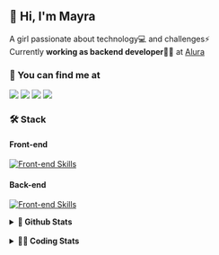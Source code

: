## 👋 Hi, I'm Mayra

A girl passionate about technology💻 and challenges⚡  
Currently **working as backend developer**👩‍💻 at [Alura](https://www.alura.com.br)   

### 💬 You can find me at

<a href="https://mayra.dev" target="_blank" rel="noopener"><img src="https://img.shields.io/badge/-mayra.dev-005FED?style=flat&logo=Google-chrome&logoColor=white"/></a>
<a href="https://linkedin.com/in/mayraamaral" target="_blank" rel="noopener"><img src="https://img.shields.io/badge/-/mayraamaral-0077B5?style=flat&logo=Linkedin&logoColor=white"/></a>
<a href="mailto:mayra@mayra.dev" target="_blank" rel="noopener"><img src="https://img.shields.io/badge/-mayra@mayra.dev-D14836?style=flat&logo=Gmail&logoColor=white"/></a>
<a href="" target="_blank" rel="noopener"><img src="https://img.shields.io/badge/-mayraamaral-7289DA?style=flat&logo=Discord&logoColor=white"/></a>

### 🛠️ Stack
#### Front-end

[![Front-end Skills](https://skillicons.dev/icons?i=react,next,angular,redux,styledcomponents,html,css,sass,js,ts,figma)](https://skillicons.dev)
#### Back-end

[![Front-end Skills](https://skillicons.dev/icons?i=java,spring,hibernate,aws,idea,postgres,mysql,git,linux,bash,nodejs,docker,kubernetes,jenkins)](https://skillicons.dev)


<details>
    <summary><strong>📌 Github Stats</strong></summary>
    <br />
    <div align="center">
        <table>
      <td><img height="160em" src="https://github-readme-stats.vercel.app/api?username=mayraamaral&show_icons=true&theme=algolia&hide_border=true&hide=stars&count_private=true" alt="Readme stats"></td>
      <td><img height="160em" src="https://github-readme-stats.vercel.app/api/top-langs/?username=mayraamaral&&layout=compact&&theme=algolia&hide_border=true&langs_count=6" alt="Language stats"></td>
       </table>
  </div> 
    

  <p align="center">
    <img src="https://github-readme-streak-stats.herokuapp.com?user=mayraamaral&theme=dark&hide_border=true&date_format=j%20M%5B%20Y%5D&locale=pt-br&background=050F2C&ring=0195DD&fire=23AA7D&currStreakLabel=23AA7D" alt="Streak stats">
  </p> 
</details>

<br />

<details>
  <summary><strong>👩‍💻 Coding Stats</strong></summary>
  <br />
  
  <!--START_SECTION:waka-->
![Code Time](http://img.shields.io/badge/Code%20Time-488%20hrs%2051%20mins-blue)

**🐱 My GitHub Data** 

> 📦 583.6 kB Used in GitHub's Storage 
 > 
> 🏆 579 Contributions in the Year 2024
 > 
> 🚫 Not Opted to Hire
 > 
> 📜 57 Public Repositories 
 > 
> 🔑 32 Private Repositories 
 > 
**I'm an Early 🐤** 

```text
🌞 Morning                2589 commits        ██████░░░░░░░░░░░░░░░░░░░   23.79 % 
🌆 Daytime                6285 commits        ██████████████░░░░░░░░░░░   57.75 % 
🌃 Evening                1800 commits        ████░░░░░░░░░░░░░░░░░░░░░   16.54 % 
🌙 Night                  210 commits         ░░░░░░░░░░░░░░░░░░░░░░░░░   01.93 % 
```
📅 **I'm Most Productive on Wednesday** 

```text
Monday                   1423 commits        ███░░░░░░░░░░░░░░░░░░░░░░   13.07 % 
Tuesday                  1162 commits        ███░░░░░░░░░░░░░░░░░░░░░░   10.68 % 
Wednesday                4218 commits        ██████████░░░░░░░░░░░░░░░   38.75 % 
Thursday                 2467 commits        ██████░░░░░░░░░░░░░░░░░░░   22.67 % 
Friday                   956 commits         ██░░░░░░░░░░░░░░░░░░░░░░░   08.78 % 
Saturday                 272 commits         █░░░░░░░░░░░░░░░░░░░░░░░░   02.50 % 
Sunday                   386 commits         █░░░░░░░░░░░░░░░░░░░░░░░░   03.55 % 
```


📊 **This Week I Spent My Time On** 

```text
🕑︎ Time Zone: America/Sao_Paulo

💬 Programming Languages: 
Java                     7 hrs 5 mins        █████████████████░░░░░░░░   69.72 % 
JavaScript               51 mins             ██░░░░░░░░░░░░░░░░░░░░░░░   08.47 % 
YAML                     37 mins             ██░░░░░░░░░░░░░░░░░░░░░░░   06.12 % 
Properties               36 mins             █░░░░░░░░░░░░░░░░░░░░░░░░   05.98 % 
Docker                   17 mins             █░░░░░░░░░░░░░░░░░░░░░░░░   02.81 % 

🔥 Editors: 
IntelliJ IDEA            6 hrs 15 mins       ███████████████░░░░░░░░░░   61.60 % 
VS Code                  3 hrs 54 mins       ██████████░░░░░░░░░░░░░░░   38.40 % 

💻 Operating System: 
Linux                    10 hrs 9 mins       █████████████████████████   100.00 % 
```

**I Mostly Code in Java** 

```text
Java                     123 repos           ███████░░░░░░░░░░░░░░░░░░   26.74 % 
HTML                     114 repos           ██████░░░░░░░░░░░░░░░░░░░   24.78 % 
JavaScript               103 repos           ██████░░░░░░░░░░░░░░░░░░░   22.39 % 
TypeScript               97 repos            █████░░░░░░░░░░░░░░░░░░░░   21.09 % 
Dockerfile               1 repo              ░░░░░░░░░░░░░░░░░░░░░░░░░   00.22 % 
```




 Last Updated on 09/08/2024 19:11:01 UTC
<!--END_SECTION:waka-->

</details>
